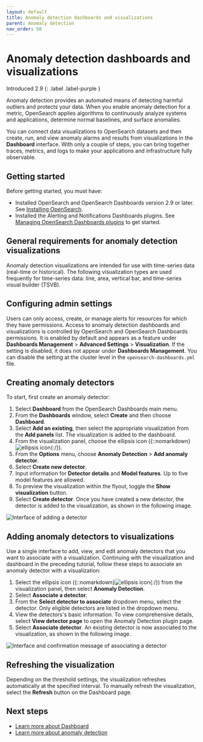 ```yaml
---
layout: default
title: Anomaly detection dashboards and visualizations
parent: Anomaly detection
nav_order: 50
---
```


# Anomaly detection dashboards and visualizations
Introduced 2.9
{: .label .label-purple }

Anomaly detection provides an automated means of detecting harmful outliers and protects your data. When you enable anomaly detection for a metric, OpenSearch applies algorithms to continuously analyze systems and applications, determine normal baselines, and surface anomalies. 

You can connect data visualizations to OpenSearch datasets and then create, run, and view anomaly alarms and results from visualizations in the **Dashboard** interface. With only a couple of steps, you can bring together traces, metrics, and logs to make your applications and infrastructure fully observable.

## Getting started 

Before getting started, you must have:

- Installed OpenSearch and OpenSearch Dashboards version 2.9 or later. See [Installing OpenSearch]({{site.url}}{{site.baseurl}}/install-and-configure/install-opensearch/index/).
- Installed the Alerting and Notifications Dashboards plugins. See [Managing OpenSearch Dashboards plugins]({{site.url}}{{site.baseurl}}/install-and-configure/install-dashboards/plugins/) to get started.

## General requirements for anomaly detection visualizations

Anomaly detection visualizations are intended for use with time-series data (real-time or historical). The following visualization types are used frequently for time-series data: line, area, vertical bar, and time-series visual builder (TSVB).

## Configuring admin settings

Users can only access, create, or manage alerts for resources for which they have permissions. Access to anomaly detection dashboards and visualizations is controlled by OpenSearch and OpenSearch Dashboards permissions. It is enabled by default and appears as a feature under **Dashboards Management** > **Advanced Settings** > **Visualization**. If the setting is disabled, it does not appear under **Dashboards Management**. You can disable the setting at the cluster level in the `opensearch-dashboards.yml` file.

## Creating anomaly detectors

To start, first create an anomaly detector:

1. Select **Dashboard** from the OpenSearch Dashboards main menu.
2. From the **Dashboards** window, select **Create** and then choose **Dashboard**.
3. Select **Add an existing**, then select the appropriate visualization from the **Add panels** list. The visualization is added to the dashboard.
4. From the visualization panel, choose the ellipsis icon ({::nomarkdown}<img src="{{site.url}}{{site.baseurl}}/images/ellipsis-icon.png" class="inline-icon" alt="ellipsis icon"/>{:/}).
5. From the **Options** menu, choose **Anomaly Detection** > **Add anomaly detector**.
6. Select **Create new detector**.
7. Input information for **Detector details** and **Model features**. Up to five model features are allowed. 
8. To preview the visualization within the flyout, toggle the **Show visualization** button.
9. Select **Create detector**. Once you have created a new detector, the detector is added to the visualization, as shown in the following image.  

![Interface of adding a detector]({{site.url}}{{site.baseurl}}/images/dashboards/add-detector.png)

## Adding anomaly detectors to visualizations

Use a single interface to add, view, and edit anomaly detectors that you want to associate with a visualization. Continuing with the visualization and dashboard in the preceding tutorial, follow these steps to associate an anomaly detector with a visualization:
 
1. Select the ellipsis icon ({::nomarkdown}<img src="{{site.url}}{{site.baseurl}}/images/ellipsis-icon.png" class="inline-icon" alt="ellipsis icon"/>{:/}) from the visualization panel, then select **Anomaly Detection**.
2. Select **Associate a detector**.
3. From the **Select detector to associate** dropdown menu, select the detector. Only eligible detectors are listed in the dropdown menu.
4. View the detectors's basic information. To view comprehensive details, select **View detector page** to open the Anomaly Detection plugin page.
5. Select **Associate detector**. An existing detector is now associated to the visualization, as shown in the following image.

![Interface and confirmation message of associating a detector]({{site.url}}{{site.baseurl}}/images/dashboards/associated-detector.png)

## Refreshing the visualization

Depending on the threshold settings, the visualization refreshes automatically at the specified interval. To manually refresh the visualization, select the **Refresh** button on the Dashboard page.

## Next steps

- [Learn more about Dashboard]({{site.url}}{{site.baseurl}}/dashboards/dashboard/index/)
- [Learn more about anomaly detection]({{site.url}}{{site.baseurl}}/observing-your-data/ad/index/)

